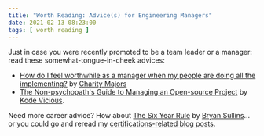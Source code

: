 ```yaml
---
title: "Worth Reading: Advice(s) for Engineering Managers"
date: 2021-02-13 08:23:00
tags: [ worth reading ]
---
```

Just in case you were recently promoted to be a team leader or a manager: read these somewhat-tongue-in-cheek advices:

*  [How do I feel worthwhile as a manager when my people are doing all the implementing?](https://charity.wtf/2021/01/23/questionable-advice-how-do-i-feel-worthwhile-as-a-manager-when-my-people-are-doing-all-the-implementing/) by [Charity Majors](https://twitter.com/mipsytipsy)
*  [The Non-psychopath's Guide to Managing an Open-source Project](http://queue.acm.org/detail.cfm?ref=rss&id=3447645) by [Kode Vicious](https://twitter.com/kode_vicious).

Need more career advice? How about [The Six Year Rule](https://thinkingoutcloud.org/2021/01/27/the-six-year-rule-keeping-your-skills-relevant-in-a-sea-of-technology/) by [Bryan Sullins](https://thinkingoutcloud.org/about-me/)... or you could go and reread my [certifications-related blog posts](https://blog.ipspace.net/tag/certifications.html).
